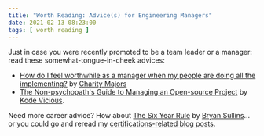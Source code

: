 ```yaml
---
title: "Worth Reading: Advice(s) for Engineering Managers"
date: 2021-02-13 08:23:00
tags: [ worth reading ]
---
```

Just in case you were recently promoted to be a team leader or a manager: read these somewhat-tongue-in-cheek advices:

*  [How do I feel worthwhile as a manager when my people are doing all the implementing?](https://charity.wtf/2021/01/23/questionable-advice-how-do-i-feel-worthwhile-as-a-manager-when-my-people-are-doing-all-the-implementing/) by [Charity Majors](https://twitter.com/mipsytipsy)
*  [The Non-psychopath's Guide to Managing an Open-source Project](http://queue.acm.org/detail.cfm?ref=rss&id=3447645) by [Kode Vicious](https://twitter.com/kode_vicious).

Need more career advice? How about [The Six Year Rule](https://thinkingoutcloud.org/2021/01/27/the-six-year-rule-keeping-your-skills-relevant-in-a-sea-of-technology/) by [Bryan Sullins](https://thinkingoutcloud.org/about-me/)... or you could go and reread my [certifications-related blog posts](https://blog.ipspace.net/tag/certifications.html).
